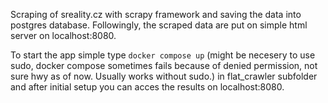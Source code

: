 Scraping of sreality.cz with scrapy framework and saving the data into postgres database. Followingly, the scraped data are put on simple html server on localhost:8080. 


To start the app simple type `docker compose up` (might be necesery to use sudo, docker compose sometimes fails because of denied permission, not sure hwy as of now. Usually works without sudo.) in flat_crawler subfolder
and after initial setup you can acces the results on localhost:8080.
